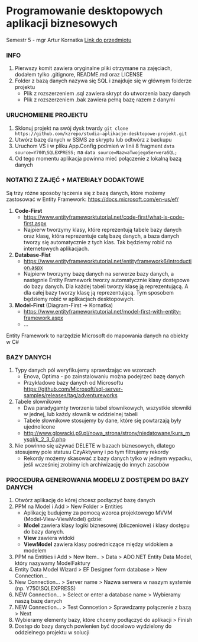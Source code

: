 ﻿# Programowanie desktopowych aplikacji biznesowych

Semestr 5 - mgr Artur Kornatka
[Link do przedmiotu](https://wsb-nlu.clouda.edu.pl/Kursy/ListaKursow?idPrzedmiotEdycja=58592)

### INFO

1. Pierwszy komit zawiera oryginalne pliki otrzymane na zajęciach, dodałem tylko .gitignore, README.md oraz LICENSE
2. Folder z bazą danych nazywa się SQL i znajduje się w głównym folderze projektu
    - Plik z rozszerzeniem .sql zawiera skrypt do utworzenia bazy danych
    - Plik z rozszerzeniem .bak zawiera pełną bazę razem z danymi

### URUCHOMIENIE PROJEKTU

1. Sklonuj projekt na swój dysk twardy `git clone https://github.com/kzrepo/studia-aplikacje-desktopowe-projekt.git`
2. Utwórz bazę danych w SSMS ze skryptu lub odtwórz z backupu
3. Uruchom VS i w pliku App.Config podmień w linii 8 fragment `data source=Y700\SQLEXPRESS;` na `data source=NazwaTwojegoSerweraSQL;`
4. Od tego momentu aplikacja powinna mieć połączenie z lokalną bazą danych

### NOTATKI Z ZAJĘĆ + MATERIAŁY DODAKTOWE

Są trzy różne sposoby łączenia się z bazą danych, które możemy zastosować w Entity Framework:
https://docs.microsoft.com/en-us/ef/
1. **Code-First**
    - https://www.entityframeworktutorial.net/code-first/what-is-code-first.aspx
    - Najpierw tworzymy klasy, które reprezentują tabele bazy danych oraz klasę, która reprezentuje całą bazę danych, a baza danych tworzy się automatycznie z tych klas. Tak będziemy robić na internetowych aplikacjach.
2. **Database-Fist**
    - https://www.entityframeworktutorial.net/entityframework6/introduction.aspx
    - Najpierw tworzymy bazę danych na serwerze bazy danych, a następnie Entity Framework tworzy automatycznie klasy dostępowe do bazy danych. Dla każdej tabeli tworzy klasę ją reprezentującą. A dla całej bazy tworzy klasę ją reprezentującą. Tym sposobem będziemy robić w aplikacjach desktopowych.
3. **Model-First** (Diagram-First -> Kornatka)
    - https://www.entityframeworktutorial.net/model-first-with-entity-framework.aspx
    - ...

Entity Framework to narzędzie Microsoft do mapowania danych na obiekty w C#

### BAZY DANYCH

1. Typy danych pól weryfikujemy sprawdzając we wzorcach
    - Enova, Optima - po zainstalowaniu można podejrzeć bazę danych
    - Przykładowe bazy danych od Microsoftu https://github.com/Microsoft/sql-server-samples/releases/tag/adventureworks
1. Tabele słownikowe
    - Dwa paradygamty tworzenia tabel słownikowych, wszystkie słowniki w jednej, lub każdy słownik w oddzielnej tabeli
    - Tabele słownikowe stosujemy by dane, które się powtarzają były ujednolicone
    - http://www.glowacki.p9.pl/nowa_strona/strony/niedatowane/kurs_mysql/k_2_3_0.php
3. Nie powinno się używać DELETE w bazach biznesowych, dlatego stosujemy pole statusu CzyAktywny i po tym filtrujemy rekordy
    - Rekordy możemy skasować z bazy danych tylko w jednym wypadku, jeśli wcześniej zrobimy ich archiwizację do innych zasobów

### PROCEDURA GENEROWANIA MODELU Z DOSTĘPEM DO BAZY DANYCH 

1. Otwórz aplikację do kórej chcesz podłączyć bazę danych
2. PPM na Model i Add > New Folder > Entities
    - Aplikację budujemy za pomocą wzorca projektowego MVVM (Model-View-ViewModel) gdzie:
    - **Model** zawiera klasy logiki biznesowej (bliczeniowe) i klasy dostępu do bazy danych.
    - **View** zawiera widoki
    - **ViewModel** zawiera klasy pośredniczące między widokiem a modelem
3. PPM na Entities i Add > New Item.. > Data > ADO.NET Entity Data Model, który nazywamy ModelFaktury
4. Entity Data Model Wizard > EF Designer form database > New Connection...
5. New Connection... > Server name > Nazwa serwera w naszym systemie (np. Y750\SQLEXPRESS)
6. NEW Connection... > Select or enter a database name > Wybieramy naszą bazę danych
7. NEW Connection... > Test Conncetion > Sprawdzamy połączenie z bazą > Next
8. Wybieramy elementy bazy, które chcemy podłączyć do aplikacji > Finish
9. Dostęp do bazy danych powienien być docelowo wydzielony do oddzielnego projektu w solucji

